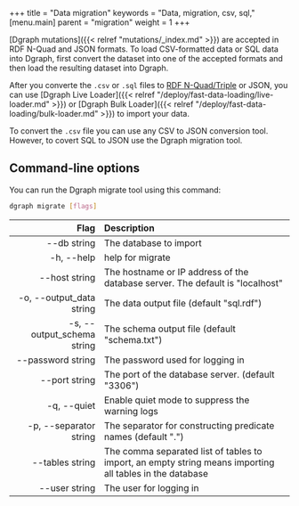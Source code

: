+++
title = "Data migration"
keywords = "Data, migration, csv, sql,"
[menu.main]
    parent = "migration"
    weight = 1
+++

[Dgraph mutations]({{< relref "mutations/_index.md" >}}) are accepted in RDF
N-Quad and JSON formats. To load CSV-formatted data or SQL data into Dgraph,
first convert the dataset into one of the accepted formats and then load the
resulting dataset into Dgraph.

After you converte the `.csv` or `.sql` files to [RDF N-Quad/Triple](https://www.w3.org/TR/n-quads/) or JSON, 
you can use [Dgraph Live Loader]({{< relref "/deploy/fast-data-loading/live-loader.md" >}}) or 
[Dgraph Bulk Loader]({{< relref "/deploy/fast-data-loading/bulk-loader.md" >}}) to import your data.

To convert the `.csv` file you can use any CSV to JSON conversion tool. However, to covert SQL to JSON use the Dgraph migration tool.


## Command-line options

You can run the Dgraph migrate tool using this command:

```sh
dgraph migrate [flags]
```

| Flag | Description| 
|---------:|:---------|
| --db string | The database to import|
| -h, --help | help for migrate |
| --host string | The hostname or IP address of the database server. The default is "localhost"|
| -o, --output_data string | The data output file (default "sql.rdf") |
| -s, --output_schema string | The schema output file (default "schema.txt") |
| --password string | The password used for logging in |
| --port string | The port of the database server. (default "3306")|
| -q, --quiet | Enable quiet mode to suppress the warning logs|
| -p, --separator string | The separator for constructing predicate names (default ".")|
| --tables string| The comma separated list of tables to import, an empty string means importing all tables in the database|
| --user string | The user for logging in |



